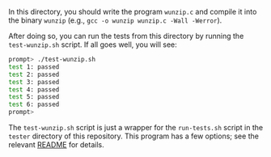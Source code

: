 
In this directory, you should write the program `wunzip.c` and compile it into
the binary `wunzip` (e.g., `gcc -o wunzip wunzip.c -Wall -Werror`).

After doing so, you can run the tests from this directory by running the
`test-wunzip.sh` script. If all goes well, you will see:

```sh
prompt> ./test-wunzip.sh
test 1: passed
test 2: passed
test 3: passed
test 4: passed
test 5: passed
test 6: passed
prompt>
```

The `test-wunzip.sh` script is just a wrapper for the `run-tests.sh` script in
the `tester` directory of this repository. This program has a few options; see
the relevant
[README](https://github.com/remzi-arpacidusseau/ostep-projects/blob/master/tester/README.md)
for details.
